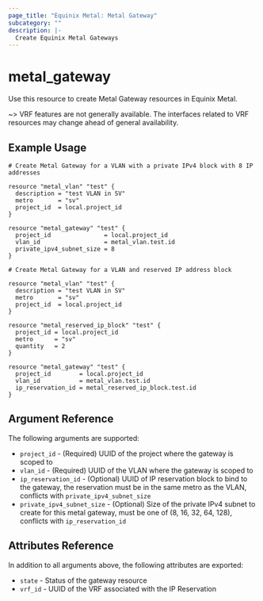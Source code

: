 ```yaml
---
page_title: "Equinix Metal: Metal Gateway"
subcategory: ""
description: |-
  Create Equinix Metal Gateways
---
```


# metal\_gateway

Use this resource to create Metal Gateway resources in Equinix Metal.

~> VRF features are not generally available. The interfaces related to VRF resources may change ahead of general availability.

## Example Usage

```hcl
# Create Metal Gateway for a VLAN with a private IPv4 block with 8 IP addresses

resource "metal_vlan" "test" {
  description = "test VLAN in SV"
  metro       = "sv"
  project_id  = local.project_id
}

resource "metal_gateway" "test" {
  project_id               = local.project_id
  vlan_id                  = metal_vlan.test.id
  private_ipv4_subnet_size = 8
}
```

```hcl
# Create Metal Gateway for a VLAN and reserved IP address block

resource "metal_vlan" "test" {
  description = "test VLAN in SV"
  metro       = "sv"
  project_id  = local.project_id
}

resource "metal_reserved_ip_block" "test" {
  project_id = local.project_id
  metro      = "sv"
  quantity   = 2
}

resource "metal_gateway" "test" {
  project_id        = local.project_id
  vlan_id           = metal_vlan.test.id
  ip_reservation_id = metal_reserved_ip_block.test.id
}
```

## Argument Reference

The following arguments are supported:

* `project_id` - (Required) UUID of the project where the gateway is scoped to
* `vlan_id` - (Required) UUID of the VLAN where the gateway is scoped to
* `ip_reservation_id` - (Optional) UUID of IP reservation block to bind to the gateway, the reservation must be in the same metro as the VLAN, conflicts with `private_ipv4_subnet_size`
* `private_ipv4_subnet_size` - (Optional) Size of the private IPv4 subnet to create for this metal gateway, must be one of (8, 16, 32, 64, 128), conflicts with `ip_reservation_id`

## Attributes Reference

In addition to all arguments above, the following attributes are exported:

* `state` - Status of the gateway resource
* `vrf_id` - UUID of the VRF associated with the IP Reservation
